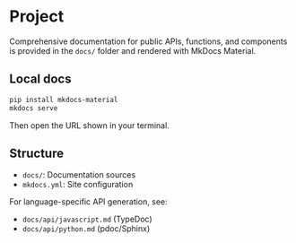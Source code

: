 # Project

Comprehensive documentation for public APIs, functions, and components is provided in the `docs/` folder and rendered with MkDocs Material.

## Local docs
```bash
pip install mkdocs-material
mkdocs serve
```
Then open the URL shown in your terminal.

## Structure
- `docs/`: Documentation sources
- `mkdocs.yml`: Site configuration

For language-specific API generation, see:
- `docs/api/javascript.md` (TypeDoc)
- `docs/api/python.md` (pdoc/Sphinx)
